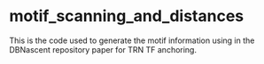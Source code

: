 # motif_scanning_and_distances
This is the code used to generate the motif information using in the DBNascent repository paper for TRN TF anchoring.
